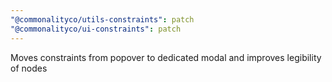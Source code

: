 ```yaml
---
"@commonalityco/utils-constraints": patch
"@commonalityco/ui-constraints": patch
---
```


Moves constraints from popover to dedicated modal and improves legibility of nodes
